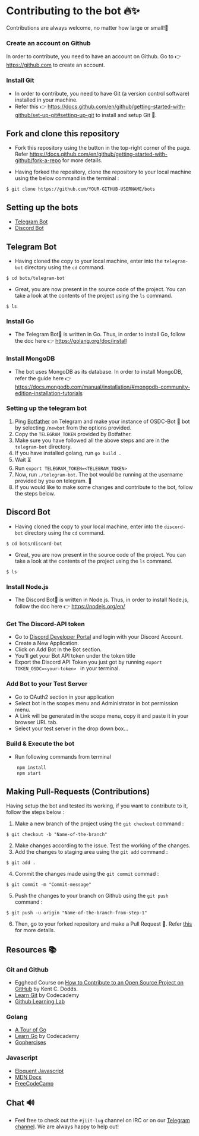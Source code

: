 
# Contributing to the bot 🔥✨

Contributions are always welcome, no matter how large or small!🙂

### Create an account on Github

In order to contribute, you need to have an account on Github. Go to 👉 https://github.com to create an account.

### Install Git

* In order to contribute, you need to have Git (a version control software) installed in your machine.
* Refer this 👉 https://docs.github.com/en/github/getting-started-with-github/set-up-git#setting-up-git to install and setup Git 🚀.

## Fork and clone this repository

* Fork this repository using the button in the top-right corner of the page. Refer https://docs.github.com/en/github/getting-started-with-github/fork-a-repo for more details.

* Having forked the repository, clone the repository to your local machine using the below command in the terminal :
```
$ git clone https://github.com/YOUR-GITHUB-USERNAME/bots
```

## Setting up the bots

- [Telegram Bot](#telegram-bot)
- [Discord Bot](#discord-bot)

## Telegram Bot

* Having cloned the copy to your local machine, enter into the `telegram-bot` directory using the `cd` command.
```
$ cd bots/telegram-bot
```

* Great, you are now present in the source code of the project. You can take a look at the contents of the project using the `ls` command.
```
$ ls
```

### Install Go

* The Telegram Bot🤖 is written in Go. Thus, in order to install Go, follow the doc here 👉 https://golang.org/doc/install

### Install MongoDB

* The bot uses MongoDB as its database. In order to install MongoDB, refer the guide here 👉 https://docs.mongodb.com/manual/installation/#mongodb-community-edition-installation-tutorials

### Setting up the telegram bot

1. Ping [Botfather](https://telegram.me/botfather) on Telegram and make your instance of OSDC-Bot 🤖 bot by selecting `/newbot` from the options provided.
2. Copy the `TELEGRAM_TOKEN` provided by Botfather.
3. Make sure you have followed all the above steps and are in the `telegram-bot` directory.
4. If you have installed golang, run `go build .`
5. Wait ⏳
6. Run `export TELEGRAM_TOKEN=<TELEGRAM_TOKEN>`
7. Now, run `./telegram-bot`. The bot would be running at the username provided by you on telegram. 🚀
8. If you would like to make some changes and contribute to the bot, follow the steps below.

## Discord Bot

* Having cloned the copy to your local machine, enter into the `discord-bot` directory using the `cd` command.
```
$ cd bots/discord-bot
```

* Great, you are now present in the source code of the project. You can take a look at the contents of the project using the `ls` command.
```
$ ls
```

### Install Node.js

* The Discord Bot🤖 is written in Node.js. Thus, in order to install Node.js, follow the doc here 👉 https://nodejs.org/en/

### Get The Discord-API token

* Go to [Discord Developer Portal](https://discord.com/developers/applications) and login with your Discord Account.
* Create a New Application.
* Click on Add Bot in the Bot section.
* You’ll get your Bot API token under the token title
* Export the Discord API Token you just got by running `export TOKEN_OSDC=<your-token> ` in your terminal.

### Add Bot to your Test Server

* Go to OAuth2 section in your application
* Select bot in the scopes menu and Administrator in bot permission menu.
* A Link will be generated in the scope menu, copy it and paste it in your browser URL tab.
* Select your test server in the drop down box...
 

### Build & Execute the bot

* Run following commands from terminal
```bash
    npm install
    npm start
```

## Making Pull-Requests (Contributions)

Having setup the bot and tested its working, if you want to contribute to it, follow the steps below :

1. Make a new branch of the project using the `git checkout` command :
```
$ git checkout -b "Name-of-the-branch"
```
2. Make changes according to the issue. Test the working of the changes.
3. Add the changes to staging area using the `git add` command :
```
$ git add .
```
4. Commit the changes made using the `git commit` commad :
```
$ git commit -m "Commit-message"
```
5. Push the changes to your branch on Github using the `git push` command :
```
$ git push -u origin "Name-of-the-branch-from-step-1"
```
6. Then, go to your forked repository and make a Pull Request 🎉. Refer [this](https://docs.github.com/en/github/collaborating-with-issues-and-pull-requests/creating-a-pull-request) for more details.

## Resources 📚

### Git and Github

* Egghead Course on [How to Contribute to an Open Source Project on GitHub](https://egghead.io/courses/how-to-contribute-to-an-open-source-project-on-github) by Kent C. Dodds.
* [Learn Git](https://www.codecademy.com/learn/learn-git) by Codecademy
* [Github Learning Lab](https://lab.github.com/)

### Golang

* [A Tour of Go](https://tour.golang.org/)
* [Learn Go](https://www.codecademy.com/learn/learn-go) by Codecademy
* [Gophercises](https://gophercises.com/)

### Javascript

* [Eloquent Javascript](https://eloquentjavascript.net/)
* [MDN Docs](https://developer.mozilla.org/en-US/docs/Web/JavaScript)
* [FreeCodeCamp](https://www.freecodecamp.org/)

## Chat 🔊

* Feel free to check out the `#jiit-lug` channel on IRC or on our [Telegram channel](https://t.me/jiitosdc). We are always happy to help out!
